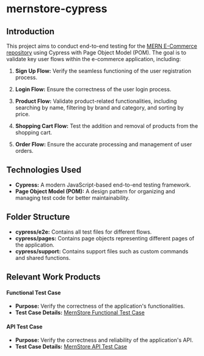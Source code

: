 # mernstore-cypress

## Introduction

This project aims to conduct end-to-end testing for the [MERN E-Commerce repository](https://github.com/mohamedsamara/mern-ecommerce) using Cypress with Page Object Model (POM). The goal is to validate key user flows within the e-commerce application, including:

1. **Sign Up Flow:** Verify the seamless functioning of the user registration process.

2. **Login Flow:** Ensure the correctness of the user login process.

3. **Product Flow:** Validate product-related functionalities, including searching by name, filtering by brand and category, and sorting by price.

4. **Shopping Cart Flow:** Test the addition and removal of products from the shopping cart.

5. **Order Flow:** Ensure the accurate processing and management of user orders.

## Technologies Used

- **Cypress:** A modern JavaScript-based end-to-end testing framework.
- **Page Object Model (POM):** A design pattern for organizing and managing test code for better maintainability.

## Folder Structure

- **cypress/e2e:** Contains all test files for different flows.
- **cypress/pages:** Contains page objects representing different pages of the application.
- **cypress/support:** Contains support files such as custom commands and shared functions.

## Relevant Work Products

#### Functional Test Case

- **Purpose:** Verify the correctness of the application's functionalities.
- **Test Case Details:** [MernStore Functional Test Case](https://docs.google.com/spreadsheets/d/1XBWdfpL1xYzv3OIBydeuh4Gmc3_QlaR0U7fOvc4cVOU/edit?usp=sharing)

#### API Test Case

- **Purpose:** Verify the correctness and reliability of the application's API.
- **Test Case Details:** [MernStore API Test Case](https://docs.google.com/spreadsheets/d/1gWGnf2lJFqt6cR7srJmbW-8EL_siS60xot7nwjhQg1w/edit?usp=sharing)

